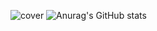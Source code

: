 ![cover](images/cover.png)
![Anurag's GitHub stats](https://github-readme-stats.vercel.app/api?username=Stardust-math&show_icons=true&theme=transparent)
